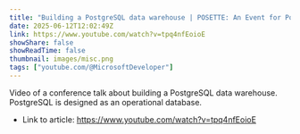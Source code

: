 ```yaml
---
title: "Building a PostgreSQL data warehouse | POSETTE: An Event for Postgres 2025"
date: 2025-06-12T12:02:49Z
link: https://www.youtube.com/watch?v=tpq4nfEoioE
showShare: false
showReadTime: false
thumbnail: images/misc.png
tags: ["youtube.com/@MicrosoftDeveloper"]
---
```

Video of a conference talk about building a PostgreSQL data warehouse. PostgreSQL is designed as an operational database.

- Link to article: https://www.youtube.com/watch?v=tpq4nfEoioE
